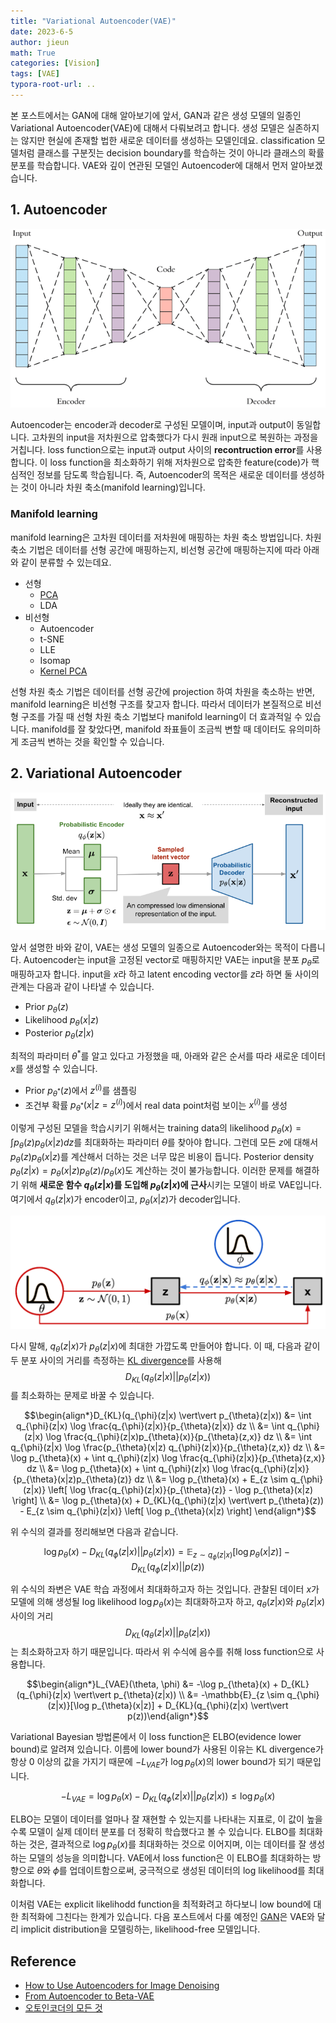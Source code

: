 ```yaml
---
title: "Variational Autoencoder(VAE)"
date: 2023-6-5
author: jieun
math: True
categories: [Vision]
tags: [VAE]
typora-root-url: ..
---
```


본 포스트에서는 GAN에 대해 알아보기에 앞서, GAN과 같은 생성 모델의 일종인 Variational Autoencoder(VAE)에 대해서 다뤄보려고 합니다. 생성 모델은 실존하지는 않지만 현실에 존재할 법한 새로운 데이터를 생성하는 모델인데요. classification 모델처럼 클래스를 구분짓는 decision boundary를 학습하는 것이 아니라 클래스의 확률 분포를 학습합니다. VAE와 깊이 연관된 모델인 Autoencoder에 대해서 먼저 알아보겠습니다.

## 1. Autoencoder

![](/assets/img/gan/ae.png)

Autoencoder는 encoder과 decoder로 구성된 모델이며, input과 output이 동일합니다. 고차원의 input을 저차원으로 압축했다가 다시 원래 input으로 복원하는 과정을 거칩니다. loss function으로는 input과 output 사이의 **recontruction error**를 사용합니다. 이 loss function을 최소화하기 위해 저차원으로 압축한 feature(code)가 핵심적인 정보를 담도록 학습됩니다. 즉, Autoencoder의 목적은 새로운 데이터를 생성하는 것이 아니라 차원 축소(manifold learning)입니다.

### Manifold learning

manifold learning은 고차원 데이터를 저차원에 매핑하는 차원 축소 방법입니다. 차원 축소 기법은 데이터를 선형 공간에 매핑하는지, 비선형 공간에 매핑하는지에 따라 아래와 같이 분류할 수 있는데요.

- 선형
  - [PCA](https://jieun121070.github.io/posts/PCA/)
  - LDA
- 비선형
  - Autoencoder
  - t-SNE
  - LLE
  - Isomap
  - [Kernel PCA](https://jieun121070.github.io/posts/Kernel-PCA/)

선형 차원 축소 기법은 데이터를 선형 공간에 projection 하여 차원을 축소하는 반면, manifold learning은 비선형 구조를 찾고자 합니다. 따라서 데이터가 본질적으로 비선형 구조를 가질 때 선형 차원 축소 기법보다 manifold learning이 더 효과적일 수 있습니다. manifold를 잘 찾았다면, manifold 좌표들이 조금씩 변할 때 데이터도 유의미하게 조금씩 변하는 것을 확인할 수 있습니다.

## 2. Variational Autoencoder

![](/assets/img/gan/vae_architecture.png)

앞서 설명한 바와 같이, VAE는 생성 모델의 일종으로 Autoencoder와는 목적이 다릅니다. Autoencoder는 input을 고정된 vector로 매핑하지만 VAE는 input을 분포 $p_{\theta}$로 매핑하고자 합니다. input을 $x$라 하고 latent encoding vector를 $z$라 하면 둘 사이의 관계는 다음과 같이 나타낼 수 있습니다.

- Prior $p_{\theta}(z)$
- Likelihood $p_{\theta}(x \vert z)$
- Posterior $p_{\theta}(z \vert x)$

최적의 파라미터 $\theta^*$를 알고 있다고 가정했을 때, 아래와 같은 순서를 따라 새로운 데이터 $x$를 생성할 수 있습니다.

- Prior $p_{\theta^*}(z)$에서 $z^{(i)}$를 샘플링
- 조건부 확률 $p_{\theta^*}(x \vert z=z^{(i)})$에서 real data point처럼 보이는 $x^{(i)}$를 생성

이렇게 구성된 모델을 학습시키기 위해서는 training data의 likelihood $p_{\theta}(x)=\int{p_{\theta}(z)p_{\theta}(x \vert z)}dz$를 최대화하는 파라미터 $\theta$를 찾아야 합니다. 그런데 모든 $z$에 대해서 $p_{\theta}(z)p_{\theta}(x \vert z)$를 계산해서 더하는 것은 너무 많은 비용이 듭니다. Posterior density $p_{\theta}(z \vert x)=p_{\theta}(x \vert z)p_{\theta}(z)/p_{\theta}(x)$도 계산하는 것이 불가능합니다. 이러한 문제를 해결하기 위해 **새로운 함수 $q_{\theta}(z \vert x)$를 도입해 $p_{\theta}(z \vert x)$에 근사**시키는 모델이 바로 VAE입니다. 여기에서 $q_{\theta}(z \vert x)$가 encoder이고, $p_{\theta}(x \vert z)$가 decoder입니다.

![](/assets/img/gan/vae.png)



다시 말해, $q_{\theta}(z \vert x)$가 $p_{\theta}(z \vert x)$에 최대한 가깝도록 만들어야 합니다. 이 때, 다음과 같이 두 분포 사이의 거리를 측정하는 [KL divergence](https://jieun121070.github.io/posts/%EB%B6%84%ED%8F%AC-%EA%B0%84%EC%9D%98-%EA%B1%B0%EB%A6%AC%EB%A5%BC-%EC%B8%A1%EC%A0%95%ED%95%98%EB%8A%94-%EB%B0%A9%EB%B2%95%EB%93%A4/)를 사용해 $$D_{KL}(q_{\theta}(z \vert x) \vert\vert p_{\theta}(z \vert x))$$를 최소화하는 문제로 바꿀 수 있습니다.

$$\begin{align*}D_{KL}(q_{\phi}(z|x) \vert\vert p_{\theta}(z|x)) &= \int q_{\phi}(z|x) \log \frac{q_{\phi}(z|x)}{p_{\theta}(z|x)} dz \\
&= \int q_{\phi}(z|x) \log \frac{q_{\phi}(z|x)p_{\theta}(x)}{p_{\theta}(z,x)} dz \\
&= \int q_{\phi}(z|x) \log \frac{p_{\theta}(x|z) q_{\phi}(z|x)}{p_{\theta}(z,x)} dz \\
&= \log p_{\theta}(x) + \int q_{\phi}(z|x) \log \frac{q_{\phi}(z|x)}{p_{\theta}(z,x)} dz \\
&= \log p_{\theta}(x) + \int q_{\phi}(z|x) \log \frac{q_{\phi}(z|x)}{p_{\theta}(x|z)p_{\theta}(z)} dz \\
&= \log p_{\theta}(x) + E_{z \sim q_{\phi}(z|x)} \left[ \log \frac{q_{\phi}(z|x)}{p_{\theta}(z)} - \log p_{\theta}(x|z) \right] \\
&= \log p_{\theta}(x) + D_{KL}(q_{\phi}(z|x) \vert\vert p_{\theta}(z)) - E_{z \sim q_{\phi}(z|x)} \left[ \log p_{\theta}(x|z) \right]
\end{align*}$$

위 수식의 결과를 정리해보면 다음과 같습니다.

$$\log p_{\theta}(x) - D_{KL}(q_{\phi}(z|x) \vert\vert p_{\theta}(z|x)) = \mathbb{E}_{z \sim q_{\phi}(z|x)}[\log p_{\theta}(x|z)] - D_{KL}(q_{\phi}(z|x) \vert\vert p(z))$$

위 수식의 좌변은 VAE 학습 과정에서 최대화하고자 하는 것입니다. 관찰된 데이터 $x$가 모델에 의해 생성될 log likelihood $\log p_{\theta}(x)$는 최대화하고자 하고, $q_{\theta}(z \vert x)$와 $p_{\theta}(z \vert x)$ 사이의 거리  $$D_{KL}(q_{\theta}(z \vert x) \vert\vert p_{\theta}(z \vert x))$$는 최소화하고자 하기 때문입니다. 따라서 위 수식에 음수를 취해 loss function으로 사용합니다.

$$\begin{align*}L_{VAE}(\theta, \phi) &= -\log p_{\theta}(x) + D_{KL}(q_{\phi}(z|x) \vert\vert p_{\theta}(z|x)) \\ &= -\mathbb{E}_{z \sim q_{\phi}(z|x)}[\log p_{\theta}(x|z)] + D_{KL}(q_{\phi}(z|x) \vert\vert p(z))\end{align*}$$

Variational Bayesian 방법론에서 이 loss function은 ELBO(evidence lower bound)로 알려져 있습니다. 이름에 lower bound가 사용된 이유는 KL divergence가 항상 0 이상의 값을 가지기 때문에 $-L_{VAE}$가 $\log p_{\theta}(x)$의 lower bound가 되기 때문입니다.

$$-L_{VAE} = \log p_{\theta}(x) - D_{KL}(q_{\phi}(z|x) \vert\vert p_{\theta}(z|x)) \leq \log p_{\theta}(x)$$

ELBO는 모델이 데이터를 얼마나 잘 재현할 수 있는지를 나타내는 지표로, 이 값이 높을수록 모델이 실제 데이터 분포를 더 정확히 학습했다고 볼 수 있습니다. ELBO를 최대화하는 것은, 결과적으로 $\log p_{\theta}(x)$를 최대화하는 것으로 이어지며, 이는 데이터를 잘 생성하는 모델의 성능을 의미합니다. VAE에서 loss function은 이 ELBO를 최대화하는 방향으로 $\theta$와 $\phi$를 업데이트함으로써, 궁극적으로 생성된 데이터의 log likelihood를 최대화합니다.

이처럼 VAE는 explicit likelihodd function을 최적화려고 하다보니 low bound에 대한 최적화에 그친다는 한계가 있습니다. 다음 포스트에서 다룰 예정인 [GAN](https://jieun121070.github.io/posts/Generative-Adversarial-Networks/)은 VAE와 달리 implicit distribution을 모델링하는, likelihood-free 모델입니다.

## Reference

- [How to Use Autoencoders for Image Denoising](https://www.omdena.com/blog/denoising-autoencoders)
- [From Autoencoder to Beta-VAE](https://lilianweng.github.io/posts/2018-08-12-vae/)
- [오토인코더의 모든 것](https://www.youtube.com/watch?v=o_peo6U7IRM)

